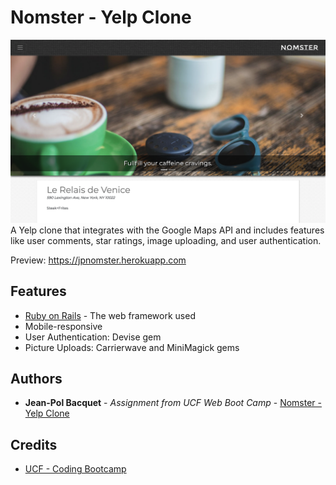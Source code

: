 # Nomster - Yelp Clone
![Image of Nomster](app/assets/images/nomster-preview.png)
A Yelp clone that integrates with the Google Maps API and includes features like user comments, star ratings, image uploading, and user authentication.

Preview:
https://jpnomster.herokuapp.com

## Features
* [Ruby on Rails](https://guides.rubyonrails.org/) - The web framework used
* Mobile-responsive
* User Authentication: Devise gem
* Picture Uploads: Carrierwave and MiniMagick gems


## Authors


* **Jean-Pol Bacquet** - *Assignment from UCF Web Boot Camp* - [Nomster - Yelp Clone](https://github.com/jeanpolbac/nomster-jp-bacquet)

## Credits
* [UCF - Coding Bootcamp](https://bootcamp.ce.ucf.edu/coding/)
